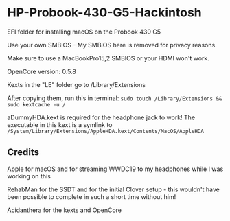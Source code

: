 # HP-Probook-430-G5-Hackintosh
EFI folder for installing macOS on the Probook 430 G5

Use your own SMBIOS - My SMBIOS here is removed for privacy reasons.

Make sure to use a MacBookPro15,2 SMBIOS or your HDMI won't work.

OpenCore version: 0.5.8

Kexts in the "LE" folder go to /Library/Extensions

After copying them, run this in terminal:
`sudo touch /Library/Extensions && sudo kextcache -u /`

aDummyHDA.kext is required for the headphone jack to work! The executable in this kext is a symlink to `/System/Library/Extensions/AppleHDA.kext/Contents/MacOS/AppleHDA`

Credits
------------

Apple for macOS and for streaming WWDC19 to my headphones while I was working on this

RehabMan for the SSDT and for the initial Clover setup - this wouldn't have been possible to complete in such a short time without him!

Acidanthera for the kexts and OpenCore
